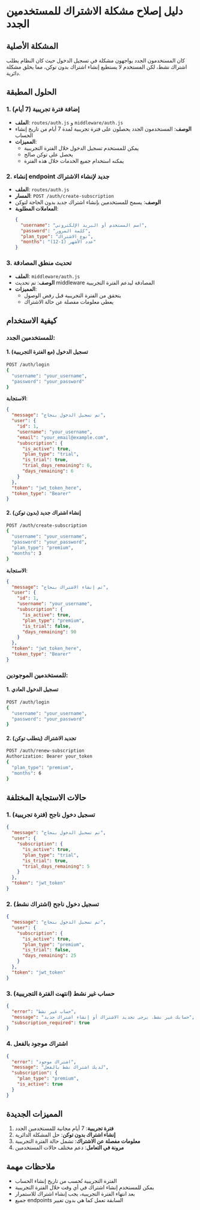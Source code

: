# دليل إصلاح مشكلة الاشتراك للمستخدمين الجدد

## المشكلة الأصلية
كان المستخدمون الجدد يواجهون مشكلة في تسجيل الدخول حيث كان النظام يطلب اشتراك نشط، لكن المستخدم لا يستطيع إنشاء اشتراك بدون توكن، مما يخلق مشكلة دائرية.

## الحلول المطبقة

### 1. إضافة فترة تجريبية (7 أيام)
- **الملف**: `routes/auth.js` و `middleware/auth.js`
- **الوصف**: المستخدمون الجدد يحصلون على فترة تجريبية لمدة 7 أيام من تاريخ إنشاء الحساب
- **المميزات**:
  - يمكن للمستخدم تسجيل الدخول خلال الفترة التجريبية
  - يحصل على توكن صالح
  - يمكنه استخدام جميع الخدمات خلال هذه الفترة

### 2. إنشاء endpoint جديد لإنشاء الاشتراك
- **الملف**: `routes/auth.js`
- **المسار**: `POST /auth/create-subscription`
- **الوصف**: يسمح للمستخدمين بإنشاء اشتراك جديد بدون الحاجة لتوكن
- **المعاملات المطلوبة**:
  ```json
  {
    "username": "اسم المستخدم أو البريد الإلكتروني",
    "password": "كلمة المرور",
    "plan_type": "نوع الاشتراك",
    "months": "عدد الأشهر (1-12)"
  }
  ```

### 3. تحديث منطق المصادقة
- **الملف**: `middleware/auth.js`
- **الوصف**: تم تحديث middleware المصادقة ليدعم الفترة التجريبية
- **المميزات**:
  - يتحقق من الفترة التجريبية قبل رفض الوصول
  - يعطي معلومات مفصلة عن حالة الاشتراك

## كيفية الاستخدام

### للمستخدمين الجدد:

#### 1. تسجيل الدخول (مع الفترة التجريبية)
```bash
POST /auth/login
{
  "username": "your_username",
  "password": "your_password"
}
```

**الاستجابة**:
```json
{
  "message": "تم تسجيل الدخول بنجاح",
  "user": {
    "id": 1,
    "username": "your_username",
    "email": "your_email@example.com",
    "subscription": {
      "is_active": true,
      "plan_type": "trial",
      "is_trial": true,
      "trial_days_remaining": 6,
      "days_remaining": 6
    }
  },
  "token": "jwt_token_here",
  "token_type": "Bearer"
}
```

#### 2. إنشاء اشتراك جديد (بدون توكن)
```bash
POST /auth/create-subscription
{
  "username": "your_username",
  "password": "your_password",
  "plan_type": "premium",
  "months": 3
}
```

**الاستجابة**:
```json
{
  "message": "تم إنشاء الاشتراك بنجاح",
  "user": {
    "id": 1,
    "username": "your_username",
    "subscription": {
      "is_active": true,
      "plan_type": "premium",
      "is_trial": false,
      "days_remaining": 90
    }
  },
  "token": "jwt_token_here",
  "token_type": "Bearer"
}
```

### للمستخدمين الموجودين:

#### 1. تسجيل الدخول العادي
```bash
POST /auth/login
{
  "username": "your_username",
  "password": "your_password"
}
```

#### 2. تجديد الاشتراك (يتطلب توكن)
```bash
POST /auth/renew-subscription
Authorization: Bearer your_token
{
  "plan_type": "premium",
  "months": 6
}
```

## حالات الاستجابة المختلفة

### 1. تسجيل دخول ناجح (فترة تجريبية)
```json
{
  "message": "تم تسجيل الدخول بنجاح",
  "user": {
    "subscription": {
      "is_active": true,
      "plan_type": "trial",
      "is_trial": true,
      "trial_days_remaining": 5
    }
  },
  "token": "jwt_token"
}
```

### 2. تسجيل دخول ناجح (اشتراك نشط)
```json
{
  "message": "تم تسجيل الدخول بنجاح",
  "user": {
    "subscription": {
      "is_active": true,
      "plan_type": "premium",
      "is_trial": false,
      "days_remaining": 25
    }
  },
  "token": "jwt_token"
}
```

### 3. حساب غير نشط (انتهت الفترة التجريبية)
```json
{
  "error": "حساب غير نشط",
  "message": "حسابك غير نشط. يرجى تجديد الاشتراك أو إنشاء اشتراك جديد",
  "subscription_required": true
}
```

### 4. اشتراك موجود بالفعل
```json
{
  "error": "اشتراك موجود",
  "message": "لديك اشتراك نشط بالفعل",
  "subscription": {
    "plan_type": "premium",
    "is_active": true
  }
}
```

## المميزات الجديدة

1. **فترة تجريبية**: 7 أيام مجانية للمستخدمين الجدد
2. **إنشاء اشتراك بدون توكن**: حل المشكلة الدائرية
3. **معلومات مفصلة عن الاشتراك**: تشمل حالة الفترة التجريبية
4. **مرونة في التعامل**: دعم مختلف حالات المستخدمين

## ملاحظات مهمة

- الفترة التجريبية تُحسب من تاريخ إنشاء الحساب
- يمكن للمستخدم إنشاء اشتراك في أي وقت خلال الفترة التجريبية
- بعد انتهاء الفترة التجريبية، يجب إنشاء اشتراك للاستمرار
- جميع endpoints السابقة تعمل كما هي بدون تغيير
